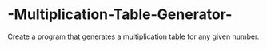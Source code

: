# -Multiplication-Table-Generator-
Create a program that generates a multiplication table for any given number.
